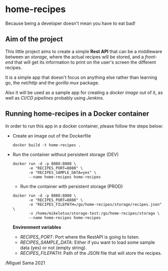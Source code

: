 # home-recipes
Because being a developer doesn't mean you have to eat bad!

## Aim of the project
This little project aims to create a simple **Rest API** that can be a middleware between an *storage*, where the actual recipes will be stored, and a *front-end* that will get its information to print on the user's screen the different recipes.  

It is a simple app that doesn't focus on anything else rather than learning go, the *net/http* and the *gorilla mux* package.  

Also it will be used as a sample app for creating a *docker image* out of it, as well as *CI/CD pipelines* probably using *Jenkins*.  

## Running home-recipes in a Docker container
In order to run this app in a docker container, please follow the steps below:
  - Create an image out of the Dockerfile
    ~~~
    docker build -t home-recipes .
    ~~~
  - Run the container without persistent storage (DEV)
    ~~~
    docker run -d -p 8080:8080 \
           -e "RECIPES_PORT=8080" \
           -e "RECIPES_SAMPLE_DATA=yes" \
           --name home-recipes home-recipes
    ~~~
    - Run the container with persistent storage (PROD)
    ~~~
    docker run -d -p 8080:8080 \
           -e "RECIPES_PORT=8080" \
           -e "RECIPES_FILEPATH=/go/home-recipes/storage/recipes.json" \
           -v /home/mikeletux/storage-test:/go/home-recipes/storage \
           --name home-recipes home-recipes
    ~~~

    **Environment variables**  
      - *RECIPES_PORT*: Port where the RestAPI is going to listen.
      - *RECIPES_SAMPLE_DATA*: Either if you want to load some sample data (yes) or not (empty string).
      - *RECIPES_FILEPATH*: Path of the JSON file that will store the recipes.
  
/Miguel Sama 2021